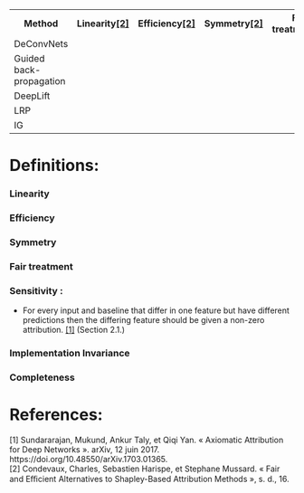 
<table>
  <tr>
    <th>Method</th>
    <th>Linearity<a href="#2">[2]</a></th>
    <th>Efficiency<a href="#2">[2]</a></th>
    <th>Symmetry<a href="#2">[2]</a></th>
    <th>Fair <br> treatment<a href="#2">[2]</a></th>
    <th>Sensitivity</th>
    <th>Implementation <br> Invariance <a href="#1">[1]</a></th>
    <th>Completeness<a href="#1">[1]</a></th>
  </tr>
  
  <tr>
    <td>DeConvNets</td>
    <td class="lin"></td>
    <td class="eff"></td>
    <td class="symm"></td>
    <td class="fair"></td>
    <td class="sens">x</td>
    <td class="impl"></td>
    <td class="comp"></td>
  </tr>
  
  <tr>
    <td>Guided back-propagation</td>
    <td class="lin"></td>
    <td class="eff"></td>
    <td class="symm"></td>
    <td class="fair"></td>
    <td class="sens">x</td>
    <td class="impl"></td>
  </tr>
  
  <tr>
    <td>DeepLift</td>
    <td class="lin"></td>
    <td class="eff"></td>
    <td class="symm"></td>
    <td class="fair"></td>
    <td class="sens">o</td>
    <td class="impl">x</td>
  </tr>
  
  <tr>
    <td>LRP</td>
    <td class="lin"></td>
    <td class="eff"></td>
    <td class="symm"></td>
    <td class="fair"></td>
    <td class="sens">o</td>
    <td class="impl">x</td>
  </tr>
  
  <tr>
    <td>IG</td>
    <td class="lin"></td>
    <td class="eff"></td>
    <td class="symm"></td>
    <td class="fair"></td>
    <td class="sens">o</td>
    <td class="impl">o</td>
    <td class="comp">o</td>
  </tr>
  
  
</table>
  

# Definitions:
### Linearity
### Efficiency
### Symmetry
### Fair treatment
### Sensitivity :
- For every input and baseline that differ in one feature but have different predictions then the differing feature should be given a non-zero attribution.  <a href="#1">[1]</a> (Section 2.1.)
### Implementation Invariance
### Completeness
  
  

# References:
<div class="csl-entry"> <a id="1"> [1] </a> Sundararajan, Mukund, Ankur Taly, et Qiqi Yan. « Axiomatic Attribution for Deep Networks ». arXiv, 12 juin 2017. https://doi.org/10.48550/arXiv.1703.01365. </div>

<div class="csl-entry"> <a id="2"> [2] </a> Condevaux, Charles, Sebastien Harispe, et Stephane Mussard. « Fair and Eﬃcient Alternatives to Shapley-Based Attribution Methods », s. d., 16. </div>
